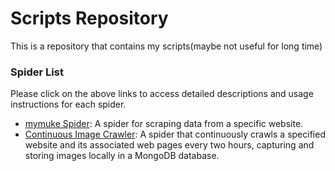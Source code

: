 # Scripts Repository

This is a repository that contains my scripts(maybe not useful for long time)

### Spider List

Please click on the above links to access detailed descriptions and usage instructions for each spider.

- [mymuke Spider](#): A spider for scraping data from a specific website.
- [Continuous Image Crawler](./continuous_image_crawler/README.md): A spider that continuously crawls a specified website and its associated web pages every two hours, capturing and storing images locally in a MongoDB database.
